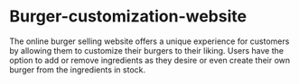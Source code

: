 # Burger-customization-website
 The online burger selling website offers a unique experience for customers by allowing them to customize their burgers to their liking. Users have the option to add or remove ingredients as they desire or even create their own burger from the ingredients in stock. 
